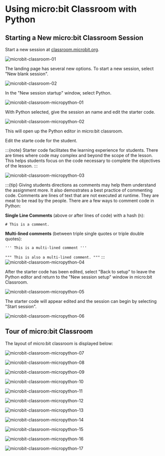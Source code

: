# Using micro:bit Classroom with Python

## Starting a New micro:bit Classroom Session

Start a new session at [classroom.microbit.org](https://classroom.microbit.org/).

![microbit-classroom-01](assets/microbit-classroom-start-01.png)

The landing page has several new options. To start a new session, select "New blank session".

![microbit-classroom-02](assets/microbit-classroom-start-02.png)

In the "New session startup" window, select Python.

![microbit-classroom-micropython-01](assets/microbit-classroom-micropython-01.png)

With Python selected, give the session an name and edit the starter code.

![microbit-classroom-micropython-02](assets/microbit-classroom-micropython-02.png)

This will open up the Python editor in micro:bit classroom. 

Edit the starte code for the student.

:::{note}
Starter code facilitates the learning experience for students. There are times where code may complex and beyond the scope of the lesson. This helps students focus on the code necessary to complete the objectives of the lesson.
:::



![microbit-classroom-micropython-03](assets/microbit-classroom-micropython-03.png)

:::{tip}
Giving students directions as comments may help them understand the assignment more. It also demostrates a best practice of commenting code. Comments are lines of text that are not executed at runtime. They are meat to be read by the people. There are a few ways to comment code in Python:<br>

**Single Line Comments** (above or after lines of code) with a hash (`h`):<br>

`# This is a comment.`<br>

**Multi-lined comments** (between triple single quotes or triple double quotes):<br>

`'''
This
is a
multi-lined comment
'''`

`"""
This
is also a
multi-lined comment.
"""`
:::
![microbit-classroom-micropython-04](assets/microbit-classroom-micropython-04.png)

After the starter code has been edited, select "Back to setup" to leave the Python editor and return to the "New session setup" window in micro:bit Classroom.

![microbit-classroom-micropython-05](assets/microbit-classroom-micropython-05.png)

The starter code will appear edited and the session can begin by selecting "Start session".

![microbit-classroom-micropython-06](assets/microbit-classroom-micropython-06.png)

## Tour of micro:bit Classroom

The layout of micro:bit classroom is displayed below:


![microbit-classroom-micropython-07](assets/microbit-classroom-micropython-07.png)


![microbit-classroom-micropython-08](assets/microbit-classroom-micropython-08.png)


![microbit-classroom-micropython-09](assets/microbit-classroom-micropython-09.png)


![microbit-classroom-micropython-10](assets/microbit-classroom-micropython-10.png)


![microbit-classroom-micropython-11](assets/microbit-classroom-micropython-11.png)


![microbit-classroom-micropython-12](assets/microbit-classroom-micropython-12.png)


![microbit-classroom-micropython-13](assets/microbit-classroom-micropython-13.png)


![microbit-classroom-micropython-14](assets/microbit-classroom-micropython-14.png)


![microbit-classroom-micropython-15](assets/microbit-classroom-micropython-15.png)


![microbit-classroom-micropython-16](assets/microbit-classroom-micropython-16.png)


![microbit-classroom-micropython-17](assets/microbit-classroom-micropython-17.png)
